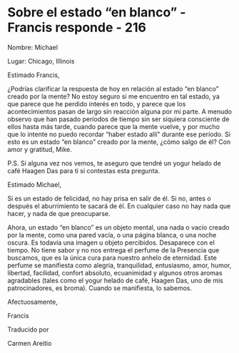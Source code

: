 # Sobre el estado “en blanco” - Francis responde - 216

Nombre: Michael

Lugar: Chicago, Illinois

Estimado Francis, 

¿Podrías clarificar la respuesta de hoy en relación al estado “en blanco” creado por la mente? No estoy seguro si me encuentro en tal estado, ya que parece que he perdido interés en todo, y parece que los acontecimientos pasan de largo sin reacción alguna por mi parte. A menudo observo que han pasado períodos de tiempo sin ser siquiera consciente de ellos hasta más tarde, cuando parece que la mente vuelve, y por mucho que lo intente no puedo recordar “haber estado allí” durante ese período. Si esto es un estado “en blanco” creado por la mente, ¿cómo salgo de él? Con amor y gratitud, Mike.

P.S. Si alguna vez nos vemos, te aseguro que tendré un yogur helado de café Haagen Das para ti si contestas esta pregunta.

Estimado Michael,

Si es un estado de felicidad, no hay prisa en salir de él. Si no, antes o después el aburrimiento te sacará de él. En cualquier caso no hay nada que hacer, y nada de que preocuparse.

Ahora, un estado “en blanco” es un objeto mental, una nada o vacío creado por la mente, como una pared vacía, o una página blanca, o una noche oscura. Es todavía una imagen u objeto percibidos. Desaparece con el tiempo. No tiene sabor y no nos entrega el perfume de la Presencia que buscamos, que es la única cura para nuestro anhelo de eternidad. Este perfume se manifiesta como alegría, tranquilidad, entusiasmo, amor, humor, libertad, facilidad, confort absoluto, ecuanimidad y algunos otros aromas agradables (tales como el yogur helado de café, Haagen Das, uno de mis patrocinadores, es broma). Cuando se manifiesta, lo sabemos.

Afectuosamente, 

Francis

Traducido por 

Carmen Areitio

